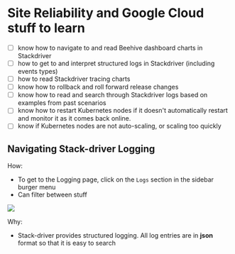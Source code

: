 # Site Reliability and Google Cloud stuff to learn

-   [ ] know how to navigate to and read Beehive dashboard charts in Stackdriver
-   [ ] how to get to and interpret structured logs in Stackdriver (including events types)
-   [ ] how to read Stackdriver tracing charts
-   [ ] know how to rollback and roll forward release changes
-   [ ] know how to read and search through Stackdriver logs based on examples from past scenarios
-   [ ] know how to restart Kubernetes nodes if it doesn't automatically restart and monitor it as it comes back online.
-   [ ] know if Kubernetes nodes are not auto-scaling, or scaling too quickly

## Navigating Stack-driver Logging

How:

-   To get to the Logging page, click on the `Logs` section in the sidebar burger menu  
-   Can filter between stuff

![](https://storage.googleapis.com/gweb-cloudblog-publish/original_images/gcp-stackdriver-logml0u.GIF)

Why:

-   Stack-driver provides structured logging. All log entries are in **json** format so that it is easy to search
